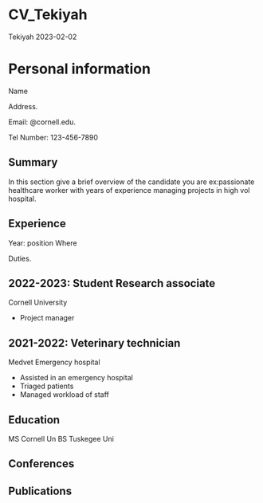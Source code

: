 CV_Tekiyah
================
Tekiyah
2023-02-02

# Personal information

Name

Address.

Email: @cornell.edu.

Tel Number: 123-456-7890

## Summary

In this section give a brief overview of the candidate you are
ex:passionate healthcare worker with years of experience managing
projects in high vol hospital.

## Experience

Year: position Where

Duties.

## 2022-2023: Student Research associate

Cornell University

- Project manager

## 2021-2022: Veterinary technician

Medvet Emergency hospital

- Assisted in an emergency hospital
- Triaged patients
- Managed workload of staff

## Education

MS Cornell Un BS Tuskegee Uni

## Conferences

## Publications
